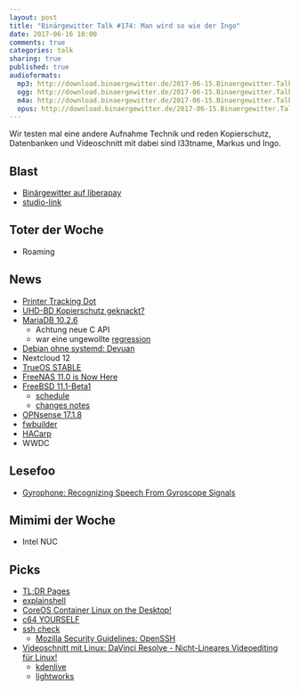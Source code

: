 ```yaml
---
layout: post
title: "Binärgewitter Talk #174: Man wird so wie der Ingo"
date: 2017-06-16 10:00
comments: true
categories: talk
sharing: true
published: true
audioformats:
  mp3: http://download.binaergewitter.de/2017-06-15.Binaergewitter.Talk.174.mp3
  ogg: http://download.binaergewitter.de/2017-06-15.Binaergewitter.Talk.174.ogg
  m4a: http://download.binaergewitter.de/2017-06-15.Binaergewitter.Talk.174.m4a
  opus: http://download.binaergewitter.de/2017-06-15.Binaergewitter.Talk.174.opus
---
```

Wir testen mal eine andere Aufnahme Technik und reden Kopierschutz, Datenbanken und Videoschnitt mit dabei sind l33tname, Markus und Ingo.

## Blast 
- [Binärgewitter auf liberapay](https://liberapay.com/Binaergewitter )
- [studio-link](https://studio-link.de/ )

## Toter der Woche
- Roaming

## News
- [Printer Tracking Dot]( http://blog.erratasec.com/2017/06/how-intercept-outed-reality-winner.html )
- [UHD-BD Kopierschutz geknackt?]( https://www.heise.de/newsticker/meldung/Illegale-Kopie-von-Ultra-HD-Blu-ray-gibt-Raetsel-auf-3735040.html ) 
- [MariaDB 10.2.6]( https://mariadb.com/kb/en/mariadb/mariadb-1026-release-notes/ )
  * Achtung neue C API
  * war eine ungewollte [regression]( https://jira.mariadb.org/browse/MDEV-12950 )
- [Debian ohne systemd: Devuan]( https://www.heise.de/newsticker/meldung/Debian-ohne-systemd-Devuan-Jessie-1-0-0-Stable-erschienen-3725880.html ) 
- Nextcloud 12
- [TrueOS STABLE]( https://www.trueos.org/blog/trueos-stable-update-june-2-2017/ )
- [FreeNAS 11.0 is Now Here]( http://www.freenas.org/blog/freenas-11-0/ )
- [FreeBSD 11.1-Beta1]( https://lists.freebsd.org/pipermail/freebsd-stable/2017-June/087242.html )
  * [schedule]( https://www.freebsd.org/releases/11.1R/schedule.html )
  * [changes notes]( https://www.freebsd.org/relnotes/11-STABLE/relnotes/article.html )
- [OPNsense 17.1.8]( https://opnsense.org/opnsense-17-1-8-released/ )
- [fwbuilder](https://github.com/fwbuilder/fwbuilder )
- [HACarp](https://docs.opnsense.org/manual/hacarp.html )
- WWDC

## Lesefoo
- [Gyrophone: Recognizing Speech From Gyroscope Signals]( https://crypto.stanford.edu/gyrophone/files/gyromic.pdf )

## Mimimi der Woche
- Intel NUC

## Picks
- [TL;DR Pages]( https://tldr.sh/ )
- [explainshell](https://explainshell.com/ )
- [CoreOS Container Linux on the Desktop!]( https://www.youtube.com/watch?v=gES4-X6y278 )
- [c64 YOURSELF]( http://c64.superdefault.com/ )
- [ssh check]( https://sshcheck.com/ )
  * [Mozilla Security Guidelines: OpenSSH]( https://wiki.mozilla.org/Security/Guidelines/OpenSSH )
- [Videoschnitt mit Linux: DaVinci Resolve - Nicht-Lineares Videoediting für Linux!]( https://www.blackmagicdesign.com/de/products/davinciresolve )
  * [kdenlive]( https://kdenlive.org/ )
  * [lightworks]( https://www.lwks.com/ )

